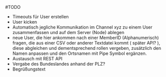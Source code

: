 #TODO

- Timeouts für User erstellen
- User kicken
- Automatisch jegliche Kommunikation im Channel xyz zu einem User zusammenfassen und auf dem Server (Node) ablegen
- neue User, die hier ankommen nach einer MemberID (Alphanumerisch) fragen, die aus einer CSV oder anderer Textdatei kommt ( später API? ), diese abgleichen und dementsprechend rollen vergeben, zusätzlich den Namen anpassen und den Ortsnamen mit Pipe Symbol ergänzen.
- Austausch mit REST API
- Vergabe des Bundeslandes anhand der PLZ?
- Begrüßungstext
